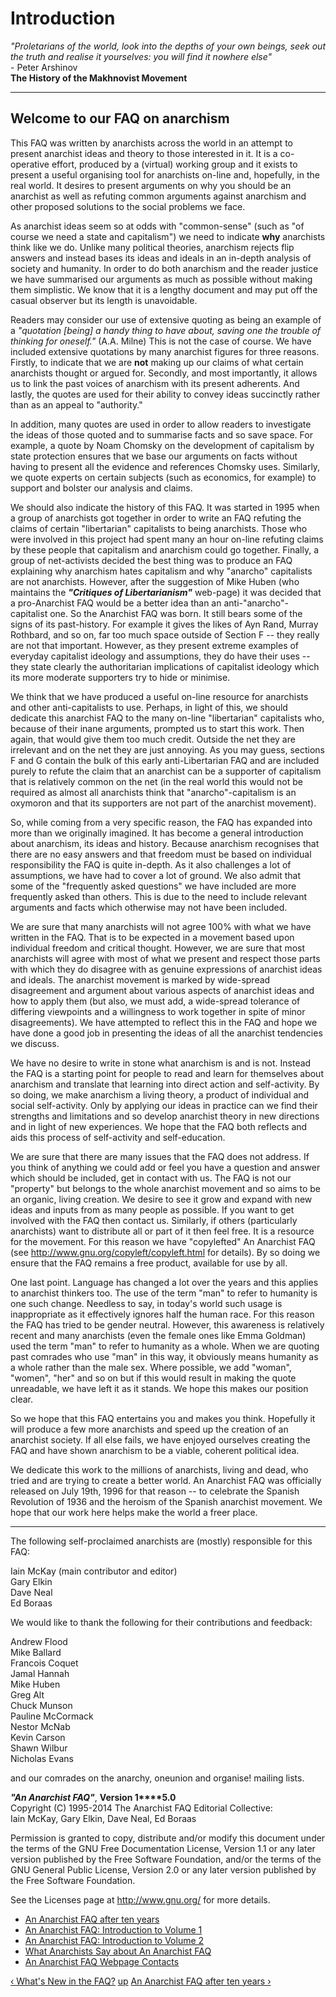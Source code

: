 # Introduction

_"Proletarians of the world, look into the depths of your own beings, seek out
the truth and realise it yourselves: you will find it nowhere else"_  
\- Peter Arshinov  
**The History of the Makhnovist Movement**  
  
---  
  
## Welcome to our FAQ on anarchism

This FAQ was written by anarchists across the world in an attempt to present
anarchist ideas and theory to those interested in it. It is a co-operative
effort, produced by a (virtual) working group and it exists to present a
useful organising tool for anarchists on-line and, hopefully, in the real
world. It desires to present arguments on why you should be an anarchist as
well as refuting common arguments against anarchism and other proposed
solutions to the social problems we face.

As anarchist ideas seem so at odds with "common-sense" (such as "of course we
need a state and capitalism") we need to indicate **why** anarchists think
like we do. Unlike many political theories, anarchism rejects flip answers and
instead bases its ideas and ideals in an in-depth analysis of society and
humanity. In order to do both anarchism and the reader justice we have
summarised our arguments as much as possible without making them simplistic.
We know that it is a lengthy document and may put off the casual observer but
its length is unavoidable.

Readers may consider our use of extensive quoting as being an example of a
_"quotation [being] a handy thing to have about, saving one the trouble of
thinking for oneself."_ (A.A. Milne) This is not the case of course. We have
included extensive quotations by many anarchist figures for three reasons.
Firstly, to indicate that we are **not** making up our claims of what certain
anarchists thought or argued for. Secondly, and most importantly, it allows us
to link the past voices of anarchism with its present adherents. And lastly,
the quotes are used for their ability to convey ideas succinctly rather than
as an appeal to "authority."

In addition, many quotes are used in order to allow readers to investigate the
ideas of those quoted and to summarise facts and so save space. For example, a
quote by Noam Chomsky on the development of capitalism by state protection
ensures that we base our arguments on facts without having to present all the
evidence and references Chomsky uses. Similarly, we quote experts on certain
subjects (such as economics, for example) to support and bolster our analysis
and claims.

We should also indicate the history of this FAQ. It was started in 1995 when a
group of anarchists got together in order to write an FAQ refuting the claims
of certain "libertarian" capitalists to being anarchists. Those who were
involved in this project had spent many an hour on-line refuting claims by
these people that capitalism and anarchism could go together. Finally, a group
of net-activists decided the best thing was to produce an FAQ explaining why
anarchism hates capitalism and why "anarcho" capitalists are not anarchists.
However, after the suggestion of Mike Huben (who maintains the _**"Critiques
of Libertarianism"**_ web-page) it was decided that a pro-Anarchist FAQ would
be a better idea than an anti-"anarcho"-capitalist one. So the Anarchist FAQ
was born. It still bears some of the signs of its past-history. For example it
gives the likes of Ayn Rand, Murray Rothbard, and so on, far too much space
outside of Section F -- they really are not that important. However, as they
present extreme examples of everyday capitalist ideology and assumptions, they
do have their uses -- they state clearly the authoritarian implications of
capitalist ideology which its more moderate supporters try to hide or
minimise.

We think that we have produced a useful on-line resource for anarchists and
other anti-capitalists to use. Perhaps, in light of this, we should dedicate
this anarchist FAQ to the many on-line "libertarian" capitalists who, because
of their inane arguments, prompted us to start this work. Then again, that
would give them too much credit. Outside the net they are irrelevant and on
the net they are just annoying. As you may guess, sections F and G contain the
bulk of this early anti-Libertarian FAQ and are included purely to refute the
claim that an anarchist can be a supporter of capitalism that is relatively
common on the net (in the real world this would not be required as almost all
anarchists think that "anarcho"-capitalism is an oxymoron and that its
supporters are not part of the anarchist movement).

So, while coming from a very specific reason, the FAQ has expanded into more
than we originally imagined. It has become a general introduction about
anarchism, its ideas and history. Because anarchism recognises that there are
no easy answers and that freedom must be based on individual responsibility
the FAQ is quite in-depth. As it also challenges a lot of assumptions, we have
had to cover a lot of ground. We also admit that some of the "frequently asked
questions" we have included are more frequently asked than others. This is due
to the need to include relevant arguments and facts which otherwise may not
have been included.

We are sure that many anarchists will not agree 100% with what we have written
in the FAQ. That is to be expected in a movement based upon individual freedom
and critical thought. However, we are sure that most anarchists will agree
with most of what we present and respect those parts with which they do
disagree with as genuine expressions of anarchist ideas and ideals. The
anarchist movement is marked by wide-spread disagreement and argument about
various aspects of anarchist ideas and how to apply them (but also, we must
add, a wide-spread tolerance of differing viewpoints and a willingness to work
together in spite of minor disagreements). We have attempted to reflect this
in the FAQ and hope we have done a good job in presenting the ideas of all the
anarchist tendencies we discuss.

We have no desire to write in stone what anarchism is and is not. Instead the
FAQ is a starting point for people to read and learn for themselves about
anarchism and translate that learning into direct action and self-activity. By
so doing, we make anarchism a living theory, a product of individual and
social self-activity. Only by applying our ideas in practice can we find their
strengths and limitations and so develop anarchist theory in new directions
and in light of new experiences. We hope that the FAQ both reflects and aids
this process of self-activity and self-education.

We are sure that there are many issues that the FAQ does not address. If you
think of anything we could add or feel you have a question and answer which
should be included, get in contact with us. The FAQ is not our "property" but
belongs to the whole anarchist movement and so aims to be an organic, living
creation. We desire to see it grow and expand with new ideas and inputs from
as many people as possible. If you want to get involved with the FAQ then
contact us. Similarly, if others (particularly anarchists) want to distribute
all or part of it then feel free. It is a resource for the movement. For this
reason we have "copylefted" An Anarchist FAQ (see
<http://www.gnu.org/copyleft/copyleft.html> for details). By so doing we
ensure that the FAQ remains a free product, available for use by all.

One last point. Language has changed a lot over the years and this applies to
anarchist thinkers too. The use of the term "man" to refer to humanity is one
such change. Needless to say, in today's world such usage is inappropriate as
it effectively ignores half the human race. For this reason the FAQ has tried
to be gender neutral. However, this awareness is relatively recent and many
anarchists (even the female ones like Emma Goldman) used the term "man" to
refer to humanity as a whole. When we are quoting past comrades who use "man"
in this way, it obviously means humanity as a whole rather than the male sex.
Where possible, we add "woman", "women", "her" and so on but if this would
result in making the quote unreadable, we have left it as it stands. We hope
this makes our position clear.

So we hope that this FAQ entertains you and makes you think. Hopefully it will
produce a few more anarchists and speed up the creation of an anarchist
society. If all else fails, we have enjoyed ourselves creating the FAQ and
have shown anarchism to be a viable, coherent political idea.

We dedicate this work to the millions of anarchists, living and dead, who
tried and are trying to create a better world. An Anarchist FAQ was officially
released on July 19th, 1996 for that reason -- to celebrate the Spanish
Revolution of 1936 and the heroism of the Spanish anarchist movement. We hope
that our work here helps make the world a freer place.  
  
---  
  
The following self-proclaimed anarchists are (mostly) responsible for this
FAQ:

Iain McKay (main contributor and editor)  
Gary Elkin  
Dave Neal  
Ed Boraas

We would like to thank the following for their contributions and feedback:

Andrew Flood  
Mike Ballard  
Francois Coquet  
Jamal Hannah  
Mike Huben  
Greg Alt  
Chuck Munson  
Pauline McCormack  
Nestor McNab  
Kevin Carson  
Shawn Wilbur  
Nicholas Evans

and our comrades on the anarchy, oneunion and organise! mailing lists.

**_"An Anarchist FAQ"_**, **Version 1****5.0**  
Copyright (C) 1995-2014 The Anarchist FAQ Editorial Collective:  
Iain McKay, Gary Elkin, Dave Neal, Ed Boraas

Permission is granted to copy, distribute and/or modify this document under
the terms of the GNU Free Documentation License, Version 1.1 or any later
version published by the Free Software Foundation, and/or the terms of the GNU
General Public License, Version 2.0 or any later version published by the Free
Software Foundation.

See the Licenses page at <http://www.gnu.org/> for more details.

  * [An Anarchist FAQ after ten years](/afaq/10years.html)
  * [An Anarchist FAQ: Introduction to Volume 1](/afaq/vol1intro.html)
  * [An Anarchist FAQ: Introduction to Volume 2](/afaq/vol2intro.html)
  * [What Anarchists Say about An Anarchist FAQ](/afaq/quotes.html)
  * [An Anarchist FAQ Webpage Contacts](/afaq/contact.html)

[‹ What's New in the FAQ?](/afaq/new.html "Go to previous page" )
[up](/afaq/index.html "Go to parent page" ) [An Anarchist FAQ after ten years
›](/afaq/10years.html "Go to next page" )

